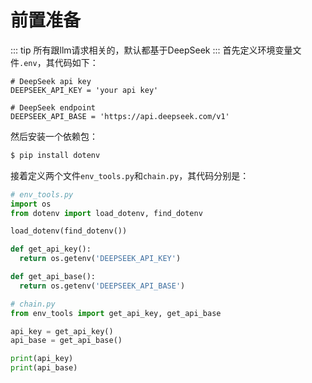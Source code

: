 # 前置准备
::: tip
所有跟llm请求相关的，默认都基于DeepSeek
:::
首先定义环境变量文件`.env`，其代码如下：
```env
# DeepSeek api key
DEEPSEEK_API_KEY = 'your api key'

# DeepSeek endpoint
DEEPSEEK_API_BASE = 'https://api.deepseek.com/v1'
```
然后安装一个依赖包：
```sh
$ pip install dotenv
```
接着定义两个文件`env_tools.py`和`chain.py`，其代码分别是：
```py
# env_tools.py
import os
from dotenv import load_dotenv, find_dotenv

load_dotenv(find_dotenv())

def get_api_key():
  return os.getenv('DEEPSEEK_API_KEY')

def get_api_base():
  return os.getenv('DEEPSEEK_API_BASE')
```

```py
# chain.py
from env_tools import get_api_key, get_api_base

api_key = get_api_key()
api_base = get_api_base()

print(api_key)
print(api_base)
```
